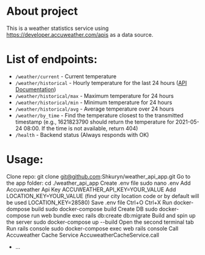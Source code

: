 # About project

This is a weather statistics service using  https://developer.accuweather.com/apis as a data source.

# List of endpoints:

- `/weather/current` - Current temperature
- `/weather/historical` - Hourly temperature for the last 24 hours ([API Documentation](https://developer.accuweather.com/accuweather-current-conditions-api/apis/get/currentconditions/v1/%7BlocationKey%7D/historical/24))
- `/weather/historical/max` - Maximum temperature for 24 hours
- `/weather/historical/min` - Minimum temperature for 24 hours
- `/weather/historical/avg` - Average temperature over 24 hours
- `/weather/by_time` - Find the temperature closest to the transmitted timestamp (e.g., 1621823790 should return the temperature for 2021-05-24 08:00. If the time is not available, return 404)
- `/health` - Backend status (Always responds with OK)


# Usage:
Clone repo:
git clone git@github.com:Shkuryn/weather_api_app.git
Go to the app folder:
cd ./weather_api_app
Create .env file
sudo nano .env
Add Accuweather Api Key
ACCUWEATHER_API_KEY=YOUR_VALUE
Add LOCATION_KEY=YOUR_VALUE (find your city location code  or by default will be used LOCATION_KEY=28580)
Save .env file
Ctrl+O Ctrl+X
Run docker-dompose build
sudo docker-compose build
Create DB
sudo docker-compose run web bundle exec rails db:create db:migrate
Build and spin up the server
sudo docker-compose up --build
Open the second terminal tab
Run rails console
sudo docker-compose exec web rails console
Call Accuweather Cache Service
AccuweatherCacheService.call

* ...
